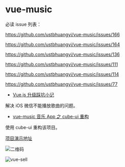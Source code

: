 # vue-music

必读 issue 列表：

https://github.com/ustbhuangyi/vue-music/issues/166

https://github.com/ustbhuangyi/vue-music/issues/164

https://github.com/ustbhuangyi/vue-music/issues/136

https://github.com/ustbhuangyi/vue-music/issues/111

https://github.com/ustbhuangyi/vue-music/issues/114

https://github.com/ustbhuangyi/vue-music/issues/77


- [Vue.js 升级踩坑小记](https://juejin.im/post/5a1af88f5188254a701ec230)

解决 iOS 微信不能播放歌曲的问题。

- [vue-music 音乐 App 之 cube-ui 重构](https://juejin.im/post/5a524117518825732c535fff)

使用 cube-ui 重构该项目。

[项目演示地址](http://ustbhuangyi.com/music/)

![二维码](http://qr.api.cli.im/qr?data=http%253A%252F%252Fustbhuangyi.com%252Fmusic&level=H&transparent=false&bgcolor=%23ffffff&forecolor=%23000000&blockpixel=12&marginblock=1&logourl=&size=280&kid=cliim&key=ab1f62311bfc4de5bc301283707c0328)

![vue-sell](https://static.galileo.xiaojukeji.com/static/tms/shield/Vue.js_music_xmind.png)
